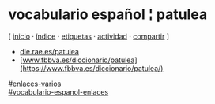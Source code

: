 # vocabulario español ¦ patulea
[ [inicio](/index.md) · [índice](/indice.md) · [etiquetas](/etiquetas.md) · [actividad](/actividad.md) · [compartir](https://x.com/intent/tweet?text=vocabulario+espa%C3%B1ol+%C2%A6+patulea+%E2%80%94+Enlaces+varios%2C+Vocabulario+espa%C3%B1ol+(enlaces)%0A%0A%E2%86%92+https%3A%2F%2Fgithub.com%2Fjucardus%2Fjucardus.github.io%2Fblob%2Fmain%2Fv%2Fo%2Fc%2Fvocabulario-espanol-patulea.md%0A%0A%23enlaces_varios_jucardus%0A%23vocabulario_espanol_enlaces_jucardus) ]

* [dle.rae.es/patulea](https://dle.rae.es/patulea)
* [www.fbbva.es/diccionario/patulea](https://www.fbbva.es/diccionario/patulea/)

[#enlaces-varios](/e/n/enlaces-varios.md)  
[#vocabulario-espanol-enlaces](/v/o/vocabulario-espanol-enlaces.md)